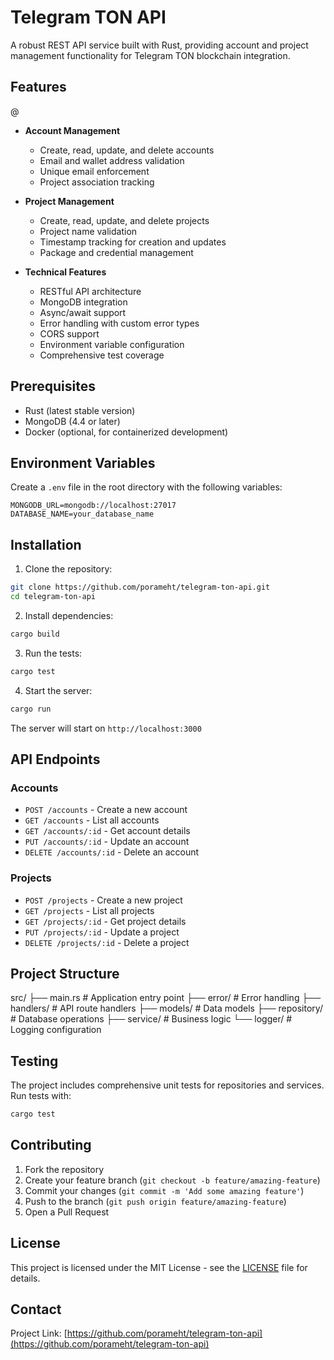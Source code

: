 # Telegram TON API

A robust REST API service built with Rust, providing account and project management functionality for Telegram TON blockchain integration.

## Features
@
- **Account Management**
  - Create, read, update, and delete accounts
  - Email and wallet address validation
  - Unique email enforcement
  - Project association tracking

- **Project Management**
  - Create, read, update, and delete projects
  - Project name validation
  - Timestamp tracking for creation and updates
  - Package and credential management

- **Technical Features**
  - RESTful API architecture
  - MongoDB integration
  - Async/await support
  - Error handling with custom error types
  - CORS support
  - Environment variable configuration
  - Comprehensive test coverage

## Prerequisites

- Rust (latest stable version)
- MongoDB (4.4 or later)
- Docker (optional, for containerized development)

## Environment Variables

Create a `.env` file in the root directory with the following variables: 

```env
MONGODB_URL=mongodb://localhost:27017
DATABASE_NAME=your_database_name
```

## Installation

1. Clone the repository:
```bash
git clone https://github.com/porameht/telegram-ton-api.git
cd telegram-ton-api
```

2. Install dependencies:
```bash
cargo build
```

3. Run the tests:
```bash
cargo test
```

4. Start the server:
```bash
cargo run
```

The server will start on `http://localhost:3000`

## API Endpoints

### Accounts

- `POST /accounts` - Create a new account
- `GET /accounts` - List all accounts
- `GET /accounts/:id` - Get account details
- `PUT /accounts/:id` - Update an account
- `DELETE /accounts/:id` - Delete an account

### Projects

- `POST /projects` - Create a new project
- `GET /projects` - List all projects
- `GET /projects/:id` - Get project details
- `PUT /projects/:id` - Update a project
- `DELETE /projects/:id` - Delete a project

## Project Structure

src/
├── main.rs # Application entry point
├── error/ # Error handling
├── handlers/ # API route handlers
├── models/ # Data models
├── repository/ # Database operations
├── service/ # Business logic
└── logger/ # Logging configuration

## Testing

The project includes comprehensive unit tests for repositories and services. Run tests with:

```bash
cargo test
```

## Contributing

1. Fork the repository
2. Create your feature branch (`git checkout -b feature/amazing-feature`)
3. Commit your changes (`git commit -m 'Add some amazing feature'`)
4. Push to the branch (`git push origin feature/amazing-feature`)
5. Open a Pull Request

## License

This project is licensed under the MIT License - see the [LICENSE](LICENSE) file for details.

## Contact

Project Link: [https://github.com/porameht/telegram-ton-api](https://github.com/porameht/telegram-ton-api)